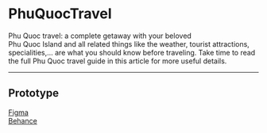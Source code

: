 # PhuQuocTravel
Phu Quoc travel: a complete getaway with your beloved <br>
Phu Quoc Island and all related things like the weather, tourist attractions, specialities,... are what you should know before traveling. 
Take time to read the full Phu Quoc travel guide in this article for more useful details.
***
## Prototype
[Figma](https://www.figma.com/proto/GeoKcfrsrAMmAyepgIRYxB/Phu-Quoc?scaling=min-zoom&page-id=0%3A1) <br>
[Behance](https://www.behance.net/gallery/143730769/PHU-QUOC) 
